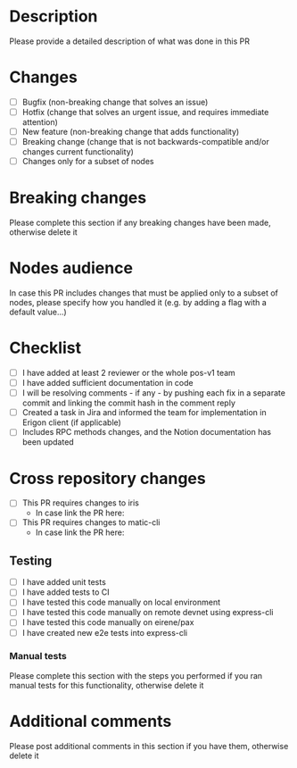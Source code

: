 # Description

Please provide a detailed description of what was done in this PR

# Changes

- [ ] Bugfix (non-breaking change that solves an issue)
- [ ] Hotfix (change that solves an urgent issue, and requires immediate attention)
- [ ] New feature (non-breaking change that adds functionality)
- [ ] Breaking change (change that is not backwards-compatible and/or changes current functionality)
- [ ] Changes only for a subset of nodes

# Breaking changes

Please complete this section if any breaking changes have been made, otherwise delete it

# Nodes audience

In case this PR includes changes that must be applied only to a subset of nodes, please specify how you handled it (e.g. by adding a flag with a default value...)

# Checklist

- [ ] I have added at least 2 reviewer or the whole pos-v1 team
- [ ] I have added sufficient documentation in code
- [ ] I will be resolving comments - if any - by pushing each fix in a separate commit and linking the commit hash in the comment reply
- [ ] Created a task in Jira and informed the team for implementation in Erigon client (if applicable)
- [ ] Includes RPC methods changes, and the Notion documentation has been updated

# Cross repository changes

- [ ] This PR requires changes to iris
  - In case link the PR here:
- [ ] This PR requires changes to matic-cli
  - In case link the PR here:

## Testing

- [ ] I have added unit tests
- [ ] I have added tests to CI
- [ ] I have tested this code manually on local environment
- [ ] I have tested this code manually on remote devnet using express-cli
- [ ] I have tested this code manually on eirene/pax
- [ ] I have created new e2e tests into express-cli

### Manual tests

Please complete this section with the steps you performed if you ran manual tests for this functionality, otherwise delete it

# Additional comments

Please post additional comments in this section if you have them, otherwise delete it
